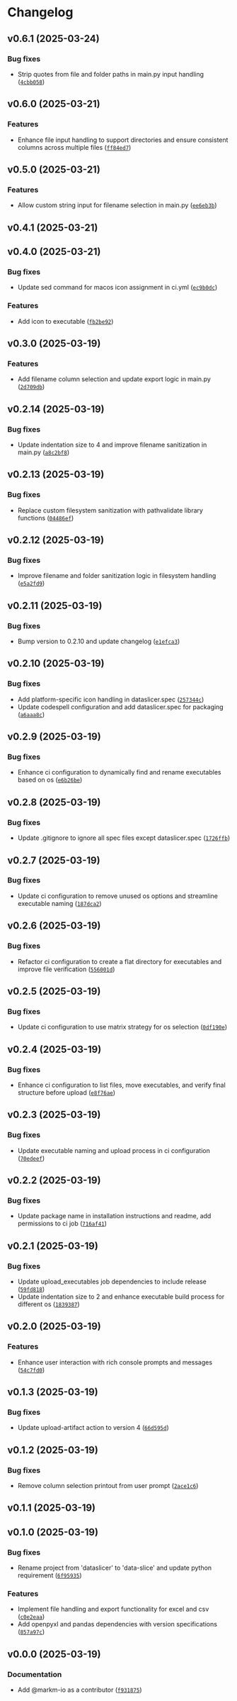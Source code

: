 # Changelog

## v0.6.1 (2025-03-24)

### Bug fixes

- Strip quotes from file and folder paths in main.py input handling ([`4cbb058`](https://github.com/markm-io/dataslicer/commit/4cbb05861828195070a1b1d33673eee6298f4ac2))

## v0.6.0 (2025-03-21)

### Features

- Enhance file input handling to support directories and ensure consistent columns across multiple files ([`ff84ed7`](https://github.com/markm-io/dataslicer/commit/ff84ed7dbcd7f03f9621733e9c4d6ed15b235efa))

## v0.5.0 (2025-03-21)

### Features

- Allow custom string input for filename selection in main.py ([`ee6eb3b`](https://github.com/markm-io/dataslicer/commit/ee6eb3b1415e8b44e0fa29cb4f7afa5249046fb1))

## v0.4.1 (2025-03-21)

## v0.4.0 (2025-03-21)

### Bug fixes

- Update sed command for macos icon assignment in ci.yml ([`ec9b0dc`](https://github.com/markm-io/dataslicer/commit/ec9b0dc71a877526699e6564aac45db8099b1c82))

### Features

- Add icon to executable ([`fb2be92`](https://github.com/markm-io/dataslicer/commit/fb2be925cb4f0b8723c335ff49a4f5934be5d655))

## v0.3.0 (2025-03-19)

### Features

- Add filename column selection and update export logic in main.py ([`2d709db`](https://github.com/markm-io/dataslicer/commit/2d709dbe947f37701cb808749947e61c2e4031fd))

## v0.2.14 (2025-03-19)

### Bug fixes

- Update indentation size to 4 and improve filename sanitization in main.py ([`a8c2bf8`](https://github.com/markm-io/dataslicer/commit/a8c2bf896040cd61b849a219d6cd60bc82aeb20d))

## v0.2.13 (2025-03-19)

### Bug fixes

- Replace custom filesystem sanitization with pathvalidate library functions ([`04486ef`](https://github.com/markm-io/dataslicer/commit/04486ef7eedcb97b4358d138ae01e570a2c80c9c))

## v0.2.12 (2025-03-19)

### Bug fixes

- Improve filename and folder sanitization logic in filesystem handling ([`e5a2fd9`](https://github.com/markm-io/dataslicer/commit/e5a2fd922a2441a54bfe500abcf5c2b947dc9d55))

## v0.2.11 (2025-03-19)

### Bug fixes

- Bump version to 0.2.10 and update changelog ([`e1efca3`](https://github.com/markm-io/dataslicer/commit/e1efca382072fbbea0a2908ec1b9b5c3ecba4b4b))

## v0.2.10 (2025-03-19)

### Bug fixes

- Add platform-specific icon handling in dataslicer.spec ([`257344c`](https://github.com/markm-io/dataslicer/commit/257344c5f51e6c6e3ae997b39c3cc173258baa9c))
- Update codespell configuration and add dataslicer.spec for packaging ([`a6aaa8c`](https://github.com/markm-io/dataslicer/commit/a6aaa8cf3b032b8081671d9136f0f2bf67c984ac))

## v0.2.9 (2025-03-19)

### Bug fixes

- Enhance ci configuration to dynamically find and rename executables based on os ([`e6b26be`](https://github.com/markm-io/dataslicer/commit/e6b26be7af51f48fb7a19d5be13bb5d3f4a5b60f))

## v0.2.8 (2025-03-19)

### Bug fixes

- Update .gitignore to ignore all spec files except dataslicer.spec ([`1726ffb`](https://github.com/markm-io/dataslicer/commit/1726ffbcc80e6f6837acbf85741b7db6f6cbd02b))

## v0.2.7 (2025-03-19)

### Bug fixes

- Update ci configuration to remove unused os options and streamline executable naming ([`187dca2`](https://github.com/markm-io/dataslicer/commit/187dca2a35a728612bb6ecc99f0cb2687fc7a72d))

## v0.2.6 (2025-03-19)

### Bug fixes

- Refactor ci configuration to create a flat directory for executables and improve file verification ([`556001d`](https://github.com/markm-io/dataslicer/commit/556001d8042606d760524805dd1bd2bef47cf843))

## v0.2.5 (2025-03-19)

### Bug fixes

- Update ci configuration to use matrix strategy for os selection ([`0df190e`](https://github.com/markm-io/dataslicer/commit/0df190e030e7ad10042e9c740b027cd15bcc60f0))

## v0.2.4 (2025-03-19)

### Bug fixes

- Enhance ci configuration to list files, move executables, and verify final structure before upload ([`e8f76ae`](https://github.com/markm-io/dataslicer/commit/e8f76ae17d61e6871a3a87f5a30e1d4f9eaf2b6f))

## v0.2.3 (2025-03-19)

### Bug fixes

- Update executable naming and upload process in ci configuration ([`70edeef`](https://github.com/markm-io/dataslicer/commit/70edeef6034d98f0dea4c82ed4ff06f1e5f2d4fa))

## v0.2.2 (2025-03-19)

### Bug fixes

- Update package name in installation instructions and readme, add permissions to ci job ([`716af41`](https://github.com/markm-io/dataslicer/commit/716af415f148ea90e4c489ca672440bfd8ad5c87))

## v0.2.1 (2025-03-19)

### Bug fixes

- Update upload_executables job dependencies to include release ([`59fd818`](https://github.com/markm-io/dataslicer/commit/59fd8184e7ace6d69bd95503c25fd0765d6b6cd5))
- Update indentation size to 2 and enhance executable build process for different os ([`1839387`](https://github.com/markm-io/dataslicer/commit/18393872272e4f914cab1d909375edae173293ab))

## v0.2.0 (2025-03-19)

### Features

- Enhance user interaction with rich console prompts and messages ([`54c7fd0`](https://github.com/markm-io/dataslicer/commit/54c7fd05c70008e128f3803713eaaa5004eea3c4))

## v0.1.3 (2025-03-19)

### Bug fixes

- Update upload-artifact action to version 4 ([`66d595d`](https://github.com/markm-io/dataslicer/commit/66d595d63da034d8b32adb4134bfd484435db571))

## v0.1.2 (2025-03-19)

### Bug fixes

- Remove column selection printout from user prompt ([`2ace1c6`](https://github.com/markm-io/dataslicer/commit/2ace1c638aa20ad3f534b585725aab72958ef5b4))

## v0.1.1 (2025-03-19)

## v0.1.0 (2025-03-19)

### Bug fixes

- Rename project from 'dataslicer' to 'data-slice' and update python requirement ([`6f95935`](https://github.com/markm-io/dataslicer/commit/6f959358450b835d5e217967377b68ccae9c0f5a))

### Features

- Implement file handling and export functionality for excel and csv ([`c0e2eaa`](https://github.com/markm-io/dataslicer/commit/c0e2eaac6bbaa2b8d99a298444db1b2a44d5581b))
- Add openpyxl and pandas dependencies with version specifications ([`857a97c`](https://github.com/markm-io/dataslicer/commit/857a97c6ea47115a177f7458d02f77df7a6525a5))

## v0.0.0 (2025-03-19)

### Documentation

- Add @markm-io as a contributor ([`f931875`](https://github.com/markm-io/dataslicer/commit/f931875349608e0570134fe3406ec6e31f579b2b))

